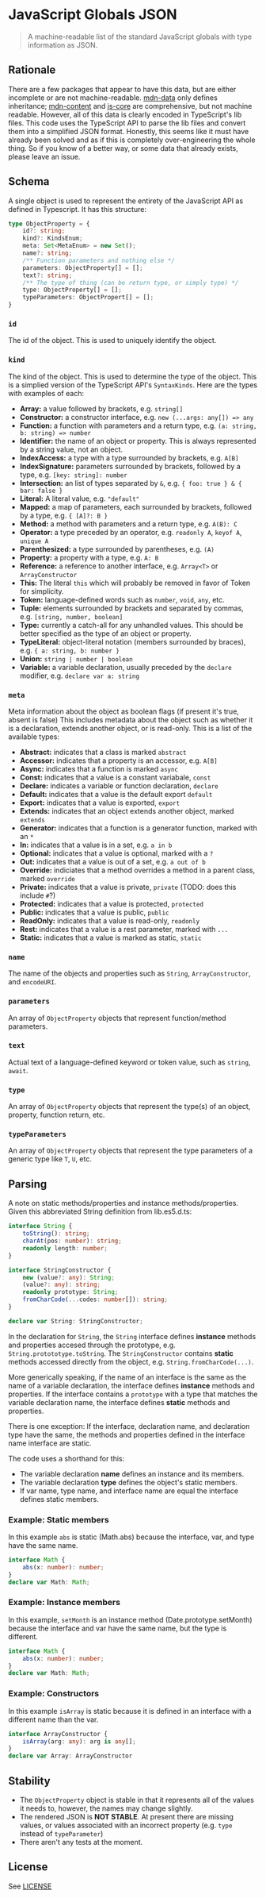 # JavaScript Globals JSON

 > A machine-readable list of the standard JavaScript globals with type information as JSON.

## Rationale
 
 There are a few packages that appear to have this data, but are either incomplete or are not machine-readable. [mdn-data](https://github.com/mdn/data) only defines inheritance; [mdn-content](https://github.com/mdn/content) and [js-core](https://github.com/zloirock/core-js) are comprehensive, but not machine readable. However, all of this data is clearly encoded in TypeScript's lib files. This code uses the TypeScript API to parse the lib files and convert them into a simplified JSON format. Honestly, this seems like it must have already been solved and as if this is completely over-engineering the whole thing. So if you know of a better way, or some data that already exists, please leave an issue.

 ## Schema

 A single object is used to represent the entirety of the JavaScript API as defined in Typescript. It has this structure:
 
```typescript
type ObjectProperty = {
	id?: string;
	kind?: KindsEnum;
	meta: Set<MetaEnum> = new Set();
	name?: string;
	/** Function parameters and nothing else */
	parameters: ObjectProperty[] = [];
	text?: string;
	/** The type of thing (can be return type, or simply type) */
	type: ObjectProperty[] = [];
	typeParameters: ObjectPropert[] = [];
}
```

### `id`

The id of the object. This is used to uniquely identify the object.

### `kind`

The kind of the object. This is used to determine the type of the object. This is a simplied version of the TypeScript API's `SyntaxKinds`. Here are the types with examples of each:

- **Array:** a value followed by brackets, e.g. `string[]`
- **Constructor:** a constructor interface, e.g. `new (...args: any[]) => any`
- **Function:** a function with parameters and a return type, e.g. `(a: string, b: string) => number`
- **Identifier:** the name of an object or property. This is always represented by a string value, not an object.
- **IndexAccess:** a type with a type surrounded by brackets, e.g. `A[B]`
- **IndexSignature:** parameters surrounded by brackets, followed by a type, e.g. `[key: string]: number`
- **Intersection:** an list of types separated by `&`, e.g. `{ foo: true } & { bar: false }`
- **Literal:** A literal value, e.g. `"default"`
- **Mapped:** a map of parameters, each surrounded by brackets, followed by a type, e.g. `{ [A]?: B }`
- **Method:** a method with parameters and a return type, e.g. `A(B): C`
- **Operator:** a type preceded by an operator, e.g. `readonly A`, `keyof A`, `unique A`
- **Parenthesized:** a type surrounded by parentheses, e.g. `(A)`
- **Property:** a property with a type, e.g. `A: B`
- **Reference:** a reference to another interface, e.g. `Array<T>` or `ArrayConstructor`
- **This:** The literal `this` which will probably be removed in favor of Token for simplicity.
- **Token:** language-defined words such as `number`, `void`, `any`, etc.
- **Tuple:** elements surrounded by brackets and separated by commas, e.g. `[string, number, boolean]`
- **Type:** currently a catch-all for any unhandled values. This should be better specified as the type of an object or property.
- **TypeLiteral:** object-literal notation (members surrounded by braces), e.g. `{ a: string, b: number }`
- **Union:** `string | number | boolean`
- **Variable:** a variable declaration, usually preceded by the `declare` modifier, e.g. `declare var a: string`

### `meta`

Meta information about the object as boolean flags (if present it's true, absent is false) This includes metadata about the object such as whether it is a declaration, extends another object, or is read-only. This is a list of the available types:

- **Abstract:** indicates that a class is marked `abstract`
- **Accessor:** indicates that a property is an accessor, e.g. `A[B]`
- **Async:** indicates that a function is marked `async`
- **Const:** indicates that a value is a constant variabale, `const`
- **Declare:** indicates a variable or function declaration, `declare`
- **Default:** indicates that a value is the default export `default`
- **Export:** indicates that a value is exported, `export`
- **Extends:** indicates that an object extends another object, marked `extends`
- **Generator:** indicates that a function is a generator function, marked with an `*`
- **In:** indicates that a value is in a set, e.g. `a in b`
- **Optional:** indicates that a value is optional, marked with a `?`
- **Out:** indicates that a value is out of a set, e.g. `a out of b`
- **Override:** indiciates that a method overrides a method in a parent class, marked `override`
- **Private:** indicates that a value is private, `private` (TODO: does this include `#`?)
- **Protected:** indicates that a value is protected, `protected`
- **Public:** indicates that a value is public, `public`
- **ReadOnly:** indicates that a value is read-only, `readonly`
- **Rest:** indicates that a value is a rest parameter, marked with `...`
- **Static:** indicates that a value is marked as static, `static`

### `name`

The name of the objects and properties such as `String`, `ArrayConstructor`, and `encodeURI`.

### `parameters`

An array of `ObjectProperty` objects that represent function/method parameters.

### `text`

Actual text of a language-defined keyword or token value, such as `string`, `await`.

### `type`

An array of `ObjectProperty` objects that represent the type(s) of an object, property, function return, etc.

### `typeParameters`

An array of `ObjectProperty` objects that represent the type parameters of a generic type like `T`, `U`, etc.

 ## Parsing

 A note on static methods/properties and instance methods/properties.
 Given this abbreviated String definition from lib.es5.d.ts:
 
 ```typescript
 interface String {
     toString(): string;
     charAt(pos: number): string;
     readonly length: number;
 }
 
 interface StringConstructor {
     new (value?: any): String;
     (value?: any): string;
     readonly prototype: String;
     fromCharCode(...codes: number[]): string;
 }
 
 declare var String: StringConstructor;
 ```
 
 In the declaration for `String`, the `String` interface defines **instance** methods and properties accesed
 through the prototype, e.g. `String.protototype.toString`. The `StringConstructor` contains **static** methods
 accessed directly from the object, e.g. `String.fromCharCode(...)`.
 
 More generically speaking, if the name of an interface is the same as the name of a variable declaration, the
 interface defines **instance** methods and properties. If the interface contains a `prototype` with a type that
 matches the variable declaration name, the interface defines **static** methods and properties.
 
 There is one exception: If the interface, declaration name, and declaration type have the same, the methods and
 properties defined in the interface name interface are static.
 
 The code uses a shorthand for this:
 - The variable declaration **name** defines an instance and its members.
 - The variable declaration **type** defines the object's static members.
 - If var name, type name, and interface name are equal the interface defines static members.
 
 ### Example: Static members

 In this example `abs` is static (Math.abs) because the interface, var, and type have the same name.
 
 ```typescript
 interface Math {
     abs(x: number): number;
 }
 declare var Math: Math;
 ```
 
### Example: Instance members

 In this example, `setMonth` is an instance method (Date.prototype.setMonth) because the interface and var have the
 same name, but the type is different.
 
 ```typescript
 interface Math {
     abs(x: number): number;
 }
 declare var Math: Math;
 ```
 
### Example: Constructors
 
 In this example `isArray` is static because it is defined in an interface with a different name than the var.
 
 ```typescript
 interface ArrayConstructor {
     isArray(arg: any): arg is any[];
 }
 declare var Array: ArrayConstructor
 ```
 
 ## Stability

 - The `ObjectProperty` object is stable in that it represents all of the values it needs to, however, the names may change slightly.
 - The rendered JSON is **NOT STABLE**. At present there are missing values, or values associated with an incorrect property (e.g. `type` instead of `typeParameter`)
 - There aren't any tests at the moment.

 ## License

 See [LICENSE](./LICENSE)